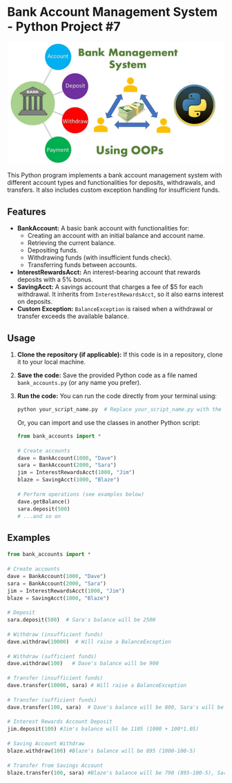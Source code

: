 # Bank Account Management System - Python Project #7

![Bank Account Header](docs/header.png)

This Python program implements a bank account management system with different account types and functionalities for deposits, withdrawals, and transfers.  It also includes custom exception handling for insufficient funds.

## Features

*   **BankAccount:** A basic bank account with functionalities for:
    *   Creating an account with an initial balance and account name.
    *   Retrieving the current balance.
    *   Depositing funds.
    *   Withdrawing funds (with insufficient funds check).
    *   Transferring funds between accounts.
*   **InterestRewardsAcct:** An interest-bearing account that rewards deposits with a 5% bonus.
*   **SavingAcct:** A savings account that charges a fee of $5 for each withdrawal. It inherits from `InterestRewardsAcct`, so it also earns interest on deposits.
*   **Custom Exception:** `BalanceException` is raised when a withdrawal or transfer exceeds the available balance.

## Usage

1.  **Clone the repository (if applicable):**  If this code is in a repository, clone it to your local machine.

2.  **Save the code:** Save the provided Python code as a file named `bank_accounts.py` (or any name you prefer).

3.  **Run the code:** You can run the code directly from your terminal using:

    ```bash
    python your_script_name.py  # Replace your_script_name.py with the name of your script
    ```
    Or, you can import and use the classes in another Python script:

    ```python
    from bank_accounts import *

    # Create accounts
    dave = BankAccount(1000, "Dave")
    sara = BankAccount(2000, "Sara")
    jim = InterestRewardsAcct(1000, "Jim")
    blaze = SavingAcct(1000, "Blaze")

    # Perform operations (see examples below)
    dave.getBalance()
    sara.deposit(500)
    # ...and so on
    ```

## Examples

```python
from bank_accounts import *

# Create accounts
dave = BankAccount(1000, "Dave")
sara = BankAccount(2000, "Sara")
jim = InterestRewardsAcct(1000, "Jim")
blaze = SavingAcct(1000, "Blaze")

# Deposit
sara.deposit(500)  # Sara's balance will be 2500

# Withdraw (insufficient funds)
dave.withdraw(10000)  # Will raise a BalanceException

# Withdraw (sufficient funds)
dave.withdraw(100)   # Dave's balance will be 900

# Transfer (insufficient funds)
dave.transfer(10000, sara) # Will raise a BalanceException

# Transfer (sufficient funds)
dave.transfer(100, sara)  # Dave's balance will be 800, Sara's will be 2600

# Interest Rewards Account Deposit
jim.deposit(100) #Jim's balance will be 1105 (1000 + 100*1.05)

# Saving Account Withdraw
blaze.withdraw(100) #Blaze's balance will be 895 (1000-100-5)

# Transfer from Savings Account
blaze.transfer(100, sara) #Blaze's balance will be 790 (895-100-5), Sara's will be 2700